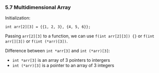 ### 5.7 Multidimensional Array

Initialization:

```
int arr[2][3] = {{1, 2, 3}, {4, 5, 6}};
```

Passing `arr[2][3]` to a function, we can use `f(int arr[2][3]) {}` or `f(int arr[][3])` or `f(int (*arr)[3])`.

Difference between `int *arr[3]` and `int (*arr)[3]`: 
- `int *arr[3]` is an array of 3 pointers to intergers
- `int (*arr)[3]` is a pointer to an array of 3 integers


